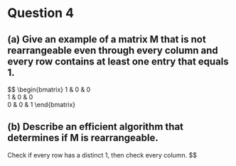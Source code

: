 # Question 4

## (a) Give an example of a matrix M that is not rearrangeable even through every column and every row contains at least one entry that equals 1.

$$
\begin{bmatrix}
1 & 0 & 0 \
1 & 0 & 0 \
0 & 0 & 1
\end{bmatrix}


## (b) Describe an efficient algorithm that determines if M is rearrangeable.


Check if every row has a distinct 1, then check every column.
$$
